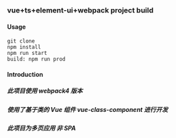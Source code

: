 ### vue+ts+element-ui+webpack project build

#### Usage

```
git clone
npm install
npm run start
build: npm run prod
```

#### Introduction
##### 此项目使用 webpack4 版本
##### 使用了基于类的 Vue 组件 vue-class-component 进行开发
##### 此项目为多页应用  非 SPA